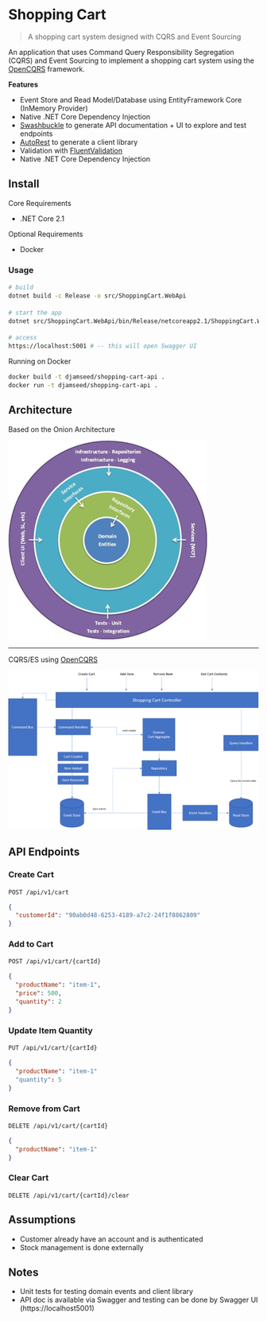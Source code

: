 # Shopping Cart

> A shopping cart system designed with CQRS and Event Sourcing

An application that uses Command Query Responsibility Segregation (CQRS) and Event Sourcing to implement a shopping cart system using the [OpenCQRS](https://github.com/OpenCQRS) framework.

**Features**

- Event Store and Read Model/Database using EntityFramework Core (InMemory Provider)
- Native .NET Core Dependency Injection
- [Swashbuckle](https://github.com/domaindrivendev/Swashbuckle.AspNetCore) to generate API documentation + UI to explore and test endpoints
- [AutoRest](https://github.com/Azure/autorest) to generate a client library
- Validation with [FluentValidation](https://github.com/JeremySkinner/FluentValidation)
- Native .NET Core Dependency Injection

## Install

Core Requirements

- .NET Core 2.1

Optional Requirements

- Docker

### Usage

```sh
# build
dotnet build -c Release -o src/ShoppingCart.WebApi

# start the app
dotnet src/ShoppingCart.WebApi/bin/Release/netcoreapp2.1/ShoppingCart.WebApi.dll

# access
https://localhost:5001 # -- this will open Swagger UI
```

Running on Docker

```sh
docker build -t djamseed/shopping-cart-api .
docker run -t djamseed/shopping-cart-api .
```

## Architecture

Based on the Onion Architecture

![Onion Architecture](assets/onion.jpg)

---

CQRS/ES using [OpenCQRS](https://github.com/OpenCQRS)

![Architecture](assets/architecture.png)

## API Endpoints

### Create Cart

```curl
POST /api/v1/cart
```

```json
{
  "customerId": "90ab0d48-6253-4189-a7c2-24f1f8862809"
}
```

### Add to Cart

```curl
POST /api/v1/cart/{cartId}
```

```json
{
  "productName": "item-1",
  "price": 500,
  "quantity": 2
}
```

### Update Item Quantity

```curl
PUT /api/v1/cart/{cartId}
```

```json
{
  "productName": "item-1"
  "quantity": 5
}
```

### Remove from Cart

```curl
DELETE /api/v1/cart/{cartId}
```

```json
{
  "productName": "item-1"
}
```

### Clear Cart

```curl
DELETE /api/v1/cart/{cartId}/clear
```

## Assumptions

- Customer already have an account and is authenticated
- Stock management is done externally

## Notes

- Unit tests for testing domain events and client library
- API doc is available via Swagger and testing can be done by Swagger UI (https://localhost5001)
